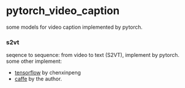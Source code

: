 # pytorch_video_caption
some models for video caption implemented by pytorch. 
### s2vt
seqence to sequence: from video to text (S2VT), implement by pytorch.  
some other implement:  
- [tensorflow](https://github.com/chenxinpeng/S2VT) by chenxinpeng 
- [caffe](https://gist.github.com/vsubhashini/38d087e140854fee4b14) by the author.

